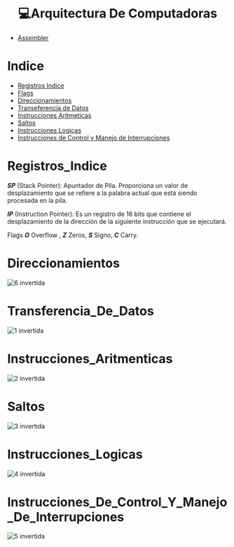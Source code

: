 <h1 align="center"> 💻Arquitectura De Computadoras </h1>

- [Assembler](/Assembler.md)

Indice
=================

   * [Registros Indice](#Registros_Indice)
   * [Flags](#Flags)
   * [Direccionamientos](#Direccionamientos)
   * [Transeferencia de Datos](#Transferencia_De_Datos)
   * [Instrucciones Aritmeticas](#Instrucciones_Aritmeticas)
   * [Saltos](#Saltos)
   * [Instrucciones Logicas](#Instrucciones_Logicas)
   * [Instrucciones de Control y Manejo de Interrupciones](Instrucciones_De_Control_Y_Manejo_De_Interrupciones)


Registros_Indice
================
***SP*** (Stack Pointer): Apuntador de Pila. Proporciona un valor de desplazamiento que se refiere a la palabra actual que  está siendo procesada en la pila.

***IP*** (Instruction Pointer): Es un registro de 16 bits que contiene el desplazamiento de la dirección  de la siguiente instrucción que se ejecutará.

Flags
***O*** Overflow , ***Z*** Zeros, ***S*** Signo, ***C*** Carry.

Direccionamientos
=================

![6 invertida](https://user-images.githubusercontent.com/55964635/132963352-2ac465f3-26da-48a4-b015-8dd6922f12c3.png)

Transferencia_De_Datos
======================

![1 invertida](https://user-images.githubusercontent.com/55964635/132963308-a1bb0bc5-99aa-43e3-9f96-a7c8725118dc.png)

Instrucciones_Aritmenticas
==========================

![2 invertida](https://user-images.githubusercontent.com/55964635/132963312-73e4567f-bc1a-44bc-88a8-1fd0e1c5ed89.png)

Saltos
======

![3 invertida](https://user-images.githubusercontent.com/55964635/132963319-23d279ac-7f7b-4217-9d6c-9d922749ebfa.png)

Instrucciones_Logicas
=====================

![4 invertida](https://user-images.githubusercontent.com/55964635/132963321-d6d539f6-616e-45e3-a04b-f80ef3999fb6.png)

Instrucciones_De_Control_Y_Manejo_De_Interrupciones
===================================================

![5 invertida](https://user-images.githubusercontent.com/55964635/132963323-c116eb1f-12fd-4124-ac96-28dfc96cbbba.png)

